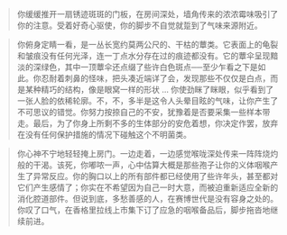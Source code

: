 >你缓缓推开一扇锈迹斑斑的门板，在房间深处，墙角传来的浓浓霉味吸引了你的注意。受着好奇心驱使，你的脚步不自觉就踅到了气味来源附近。  
  
>你俯身定睛一看，是一丛长宽约莫两公尺的、干枯的蕈类。它表面上的龟裂和皱痕没有任何光泽，连一丁点水分存在过的痕迹都没有。它的蕈伞呈现黯淡的深绿色，其中一顶蕈伞还点缀了些许白色斑点──至少乍看之下是如此。你忍耐着刺鼻的怪味，把头凑近端详了会，发现那些不仅仅是白点，而是某种精巧的结构，像是眼窝一样的形状 ... 你使劲眯了眯眼，似乎看到了一张人脸的依稀轮廓。不，不，多半是这令人头晕目眩的气味，让你产生了不可思议的错觉。你努力按捺自己的不安，犹豫着是否要采集一些样本带走。最后，为了你身上所剩不多的生体部分的安危着想，你决定作罢，放弃在没有任何保护措施的情况下碰触这个不明菌类。
  
>你心神不宁地轻轻掩上房门。一边走着，一边感觉喉咙深处传来一阵阵烧灼般的干渴。该死，你嘟哝一声，心中估算大概是那些孢子让你的义体咽喉产生了异常反应。你的胸口以上的所有部件都已经使用了些许年头，甚至都对它们产生感情了；你实在不希望因为自己一时大意，而被迫重新适应全新的消化腔道部件。但说到底，多愁善感的人，在赛博世代是没有容身之处的。你叹了口气，在香格里拉线上市集下订了应急的咽喉备品后，脚步拖沓地继续前进。
